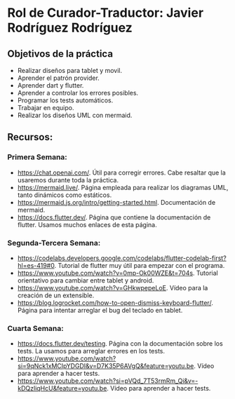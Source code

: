 # Rol de Curador-Traductor: Javier Rodríguez Rodríguez

## Objetivos de la práctica
- Realizar diseños para tablet y movil.
- Aprender el patrón provider.
- Aprender dart y flutter.
- Aprender a controlar los errores posibles.
- Programar los tests automáticos.
- Trabajar en equipo.
- Realizar los diseños UML con mermaid.

## Recursos:

### Primera Semana:
- https://chat.openai.com/. Útil para corregir errores. Cabe resaltar que la usaremos durante toda la práctica.
- https://mermaid.live/. Página empleada para realizar los diagramas UML, tanto dinámicos como estáticos.
- https://mermaid.js.org/intro/getting-started.html. Documentación de mermaid.
- https://docs.flutter.dev/. Página que contiene la documentación de flutter. Usamos muchos enlaces de esta página. 

### Segunda-Tercera Semana:
- https://codelabs.developers.google.com/codelabs/flutter-codelab-first?hl=es-419#0. Tutorial de flutter muy útil para empezar con el programa.
- https://www.youtube.com/watch?v=0mp-Ok00WZE&t=704s. Tutorial orientativo para cambiar entre tablet y android.
- https://www.youtube.com/watch?v=GHkwpepeLoE. Vídeo para la creación de un extensible.
- https://blog.logrocket.com/how-to-open-dismiss-keyboard-flutter/. Página para intentar arreglar el bug del teclado en tablet.

### Cuarta Semana:
- https://docs.flutter.dev/testing. Página con la documentación sobre los tests. La usamos para arreglar errores en los tests.
- https://www.youtube.com/watch?si=9qNck1xMCIpYDGDI&v=D7K35P6AVgQ&feature=youtu.be. Vídeo para aprender a hacer tests.
- https://www.youtube.com/watch?si=pVQd_7T53rmRm_Qi&v=-kDQzliqHcU&feature=youtu.be. Vídeo para aprender a hacer tests.
